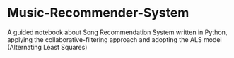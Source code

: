 # Music-Recommender-System
A guided notebook about Song Recommendation System written in Python, applying the collaborative-filtering approach and adopting the ALS model (Alternating Least Squares)
